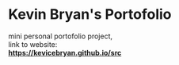 ﻿# Kevin Bryan's Portofolio

mini personal portofolio project,
<br>
link to website: 
<br>
**https://kevicebryan.github.io/src**

